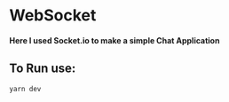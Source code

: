 # WebSocket

#### Here I used Socket.io to make a simple Chat Application


## To Run use:
```
yarn dev
```
